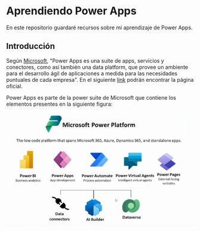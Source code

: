 # Aprendiendo Power Apps

En este repositorio guardaré recursos sobre mi aprendizaje de Power Apps.

## Introducción

Según [Microsoft](https://learn.microsoft.com/en-us/power-apps/powerapps-overview), "Power Apps es una suite de apps, servicios y conectores, como así también una data platform, que provee un ambiente para el desarrollo ágil de aplicaciones a medida para las necesidades puntuales de cada empresa". En el siguiente [link](https://powerapps.microsoft.com/es-es/) podrán encontrar la página oficial.

Power Apps es parte de la power suite de Microsoft que contiene los elementos presentes en la siguiente figura:

![Microsoft Power Platform](image.png)